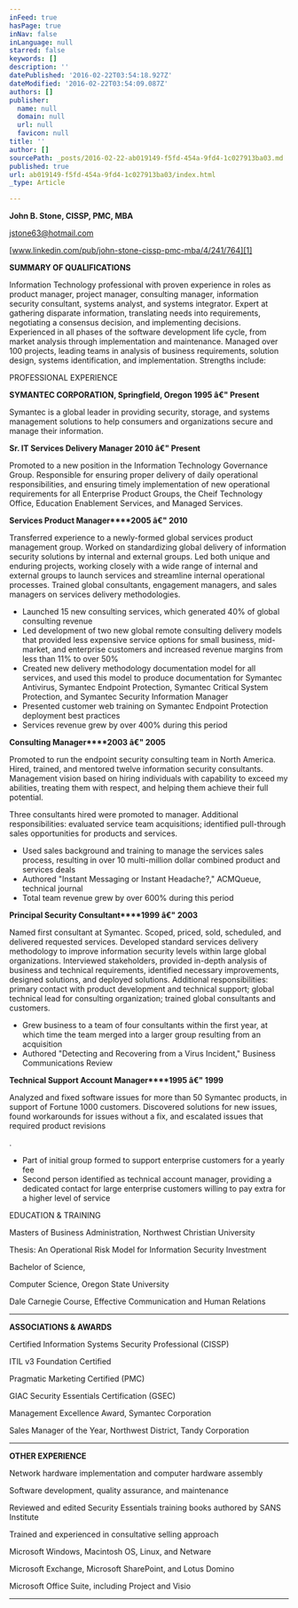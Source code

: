 ```yaml
---
inFeed: true
hasPage: true
inNav: false
inLanguage: null
starred: false
keywords: []
description: ''
datePublished: '2016-02-22T03:54:18.927Z'
dateModified: '2016-02-22T03:54:09.087Z'
authors: []
publisher:
  name: null
  domain: null
  url: null
  favicon: null
title: ''
author: []
sourcePath: _posts/2016-02-22-ab019149-f5fd-454a-9fd4-1c027913ba03.md
published: true
url: ab019149-f5fd-454a-9fd4-1c027913ba03/index.html
_type: Article

---
```

**John B. Stone, CISSP, PMC, MBA**

[][0]

[jstone63@hotmail.com][0]

[][1]

[www.linkedin.com/pub/john-stone-cissp-pmc-mba/4/241/764][1]

**SUMMARY OF QUALIFICATIONS**

Information Technology professional with proven experience in roles as product manager, project manager, consulting manager, information security consultant, systems analyst, and systems integrator. Expert at gathering disparate information, translating needs into requirements, negotiating a consensus decision, and implementing decisions. Experienced in all phases of the software development life cycle, from market analysis through implementation and maintenance. Managed over 100 projects, leading teams in analysis of business requirements, solution design, systems identification, and implementation. Strengths include:

PROFESSIONAL EXPERIENCE

**SYMANTEC CORPORATION, Springfield, Oregon 1995 â€" Present**

Symantec is a global leader in providing security, storage, and systems management solutions to help consumers and organizations secure and manage their information.

**Sr. IT Services Delivery Manager 2010 â€" Present**

Promoted to a new position in the Information Technology Governance Group. Responsible for ensuring proper delivery of daily operational responsibilities, and ensuring timely implementation of new operational requirements for all Enterprise Product Groups, the Cheif Technology Office, Education Enablement Services, and Managed Services.

**Services Product Manager****2005 â€" 2010**

Transferred experience to a newly-formed global services product management group. Worked on standardizing global delivery of information security solutions by internal and external groups. Led both unique and enduring projects, working closely with a wide range of internal and external groups to launch services and streamline internal operational processes. Trained global consultants, engagement managers, and sales managers on services delivery methodologies.

* Launched 15 new consulting services, which generated 40% of global consulting revenue
* Led development of two new global remote consulting delivery models that provided less expensive service options for small business, mid-market, and enterprise customers and increased revenue margins from less than 11% to over 50%
* Created new delivery methodology documentation model for all services, and used this model to produce documentation for Symantec Antivirus, Symantec Endpoint Protection, Symantec Critical System Protection, and Symantec Security Information Manager
* Presented customer web training on Symantec Endpoint Protection deployment best practices
* Services revenue grew by over 400% during this period

**Consulting Manager****2003 â€" 2005**

Promoted to run the endpoint security consulting team in North America. Hired, trained, and mentored twelve information security consultants. Management vision based on hiring individuals with capability to exceed my abilities, treating them with respect, and helping them achieve their full potential.

Three consultants hired were promoted to manager. Additional responsibilities: evaluated service team acquisitions; identified pull-through sales opportunities for products and services.

* Used sales background and training to manage the services sales process, resulting in over 10 multi-million dollar combined product and services deals
* Authored "Instant Messaging or Instant Headache?," ACMQueue, technical journal
* Total team revenue grew by over 600% during this period

**Principal Security Consultant****1999 â€" 2003**

Named first consultant at Symantec. Scoped, priced, sold, scheduled, and delivered requested services. Developed standard services delivery methodology to improve information security levels within large global organizations. Interviewed stakeholders, provided in-depth analysis of business and technical requirements, identified necessary improvements, designed solutions, and deployed solutions. Additional responsibilities: primary contact with product development and technical support; global technical lead for consulting organization; trained global consultants and customers.

* Grew business to a team of four consultants within the first year, at which time the team merged into a larger group resulting from an acquisition
* Authored "Detecting and Recovering from a Virus Incident," Business Communications Review

**Technical Support Account Manager****1995 â€" 1999**

Analyzed and fixed software issues for more than 50 Symantec products, in support of Fortune 1000 customers. Discovered solutions for new issues, found workarounds for issues without a fix, and escalated issues that required product revisions

.

* Part of initial group formed to support enterprise customers for a yearly fee
* Second person identified as technical account manager, providing a dedicated contact for large enterprise customers willing to pay extra for a higher level of service

EDUCATION & TRAINING

Masters of Business Administration, Northwest Christian University

Thesis: An Operational Risk Model for Information Security Investment

Bachelor of Science,

Computer Science, Oregon State University

Dale Carnegie Course, Effective Communication and Human Relations

****

**ASSOCIATIONS & AWARDS**

Certified Information Systems Security Professional (CISSP)

ITIL v3 Foundation Certified

Pragmatic Marketing Certified (PMC)

GIAC Security Essentials Certification (GSEC)

Management Excellence Award, Symantec Corporation

Sales Manager of the Year, Northwest District, Tandy Corporation

****

**OTHER EXPERIENCE**

Network hardware implementation and computer hardware assembly

Software development, quality assurance, and maintenance

Reviewed and edited Security Essentials training books authored by SANS Institute

Trained and experienced in consultative selling approach

Microsoft Windows, Macintosh OS, Linux, and Netware

Microsoft Exchange, Microsoft SharePoint, and Lotus Domino

Microsoft Office Suite, including Project and Visio

********

[0]: mailto:jstone63@hotmail.com
[1]: http://www.linkedin.com/pub/john-stone-cissp-pmc-mba/4/241/764